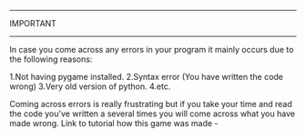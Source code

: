 *******************
IMPORTANT
*******************

In case you come across any errors in your program it mainly occurs due to the following reasons:

1.Not having pygame installed.
2.Syntax error (You have written the code wrong)
3.Very old version of python.
4.etc.

Coming across errors is really frustrating but if you take your time and read the code you've written a several times you will come across what you have made wrong.
Link to tutorial how this game was made - 
